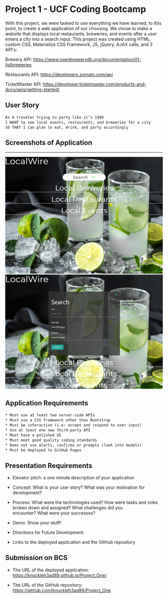 # Project 1 - UCF Coding Bootcamp

With this project, we were tasked to use everything we have learned, to this point, to create a web application of our choosing. We chose to make a website that displays local restaurants, breweries, and events after a user enters a city into a search input. This project was created using HTML, custom CSS, Materialize CSS Framework, JS, jQuery, AJAX calls, and 3 API's: 

Brewery API: https://www.openbrewerydb.org/documentation/01-listbreweries

Restaurants API: https://developers.zomato.com/api

TicketMaster API: https://developer.ticketmaster.com/products-and-docs/apis/getting-started/


## User Story

``` 
As A traveler trying to party like it’s 1999
I WANT to see local events, restaurants, and breweries for a city
SO THAT I can plan to eat, drink, and party accordingly 
```

## Screenshots of Application
---

![Home](/assets/images/Index_SS.png)
![Search](/assets/images/Search_SS.png)



## Application Requirements

```
* Must use at least two server-side APIs
* Must use a CSS framework other than Bootstrap
* Must be interactive (i.e: accept and respond to user input)
* Use at least one new third-party API
* Must have a polished UI
* Must meet good quality coding standards
* Does not use alerts, confirms or prompts (look into modals)
* Must be deployed to GitHub Pages
```  

## Presentation Requirements 

* Elevator pitch: a one minute description of your application

* Concept: What is your user story? What was your motivation for development?

* Process: What were the technologies used? How were tasks and roles broken down and assigned? What challenges did you      
  encounter? What were your successes?

* Demo: Show your stuff!

* Directions for Future Development

* Links to the deployed application and the GitHub repository


## Submission on BCS


* The URL of the deployed application:
https://knuckleh3ad89.github.io/Project_One/


* The URL of the GitHub repository:
https://github.com/knuckleh3ad89/Project_One















